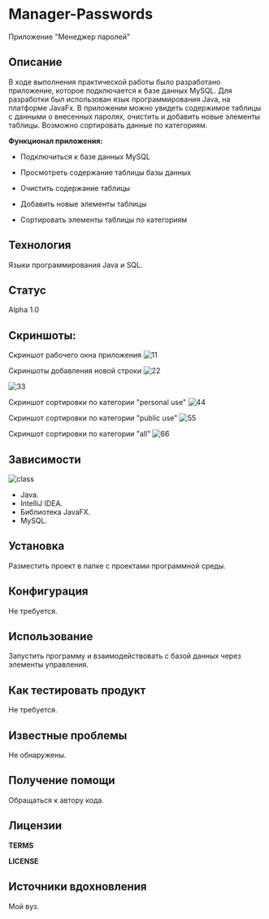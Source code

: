 # Manager-Passwords

Приложение "Менеджер паролей"

**Описание**
---
В ходе выполнения практической работы было разработано приложение, которое подключается к базе данных MySQL. Для разработки был использован язык программирования Java, на платформе JavaFx. В приложении можно увидеть содержимое таблицы с данными о внесенных паролях, очистить и добавить новые элементы таблицы. Возможно сортировать данные по категориям.

**Функционал приложения:**

- Подключиться к базе данных MySQL

- Просмотреть содержание таблицы базы данных

- Очистить содержание таблицы

- Добавить новые элементы таблицы

- Сортировать элементы таблицы по категориям

**Технология**
---
Языки программирования Java и  SQL.

**Статус**
---
Alpha 1.0

**Скриншоты:**
---

Скриншот рабочего окна приложения
![11](https://user-images.githubusercontent.com/85519603/123525117-46daf700-d6d7-11eb-958a-d7b9141418fa.PNG)


Скриншоты добавления новой строки
![22](https://user-images.githubusercontent.com/85519603/123525118-48a4ba80-d6d7-11eb-8b7a-19769d2b285b.PNG)


![33](https://user-images.githubusercontent.com/85519603/123525119-49d5e780-d6d7-11eb-9350-4916db0aed27.PNG)


Скриншот сортировки по категории "personal use"
![44](https://user-images.githubusercontent.com/85519603/123525120-4b9fab00-d6d7-11eb-9017-c4d4e3b82aee.PNG)


Скриншот сортировки по категории "public use"
![55](https://user-images.githubusercontent.com/85519603/123525124-4d696e80-d6d7-11eb-9102-fc6a072c8b79.PNG)


Скриншот сортировки по категории "all"
![66](https://user-images.githubusercontent.com/85519603/123525126-4e9a9b80-d6d7-11eb-9810-6f2d4cfd7216.PNG)


**Зависимости**
---

![class](https://user-images.githubusercontent.com/85519603/123550669-53169100-d777-11eb-8975-4c90ca1ae125.PNG)


- Java.
- IntelliJ IDEA.
- Библиотека JavaFX.
- MySQL.

**Установка**
---
Разместить проект в папке с проектами программной среды.

**Конфигурация**
---
Не требуется.

**Использование**
---
Запустить программу и взаимодействовать с базой данных через элементы управления.

**Как тестировать продукт**
---
Не требуется.

**Известные проблемы**
---
Не обнаружены.

**Получение помощи**
---
Обращаться к автору кода.

**Лицензии**
---
**TERMS**

**LICENSE**

**Источники вдохновления**
---
Мой вуз.
